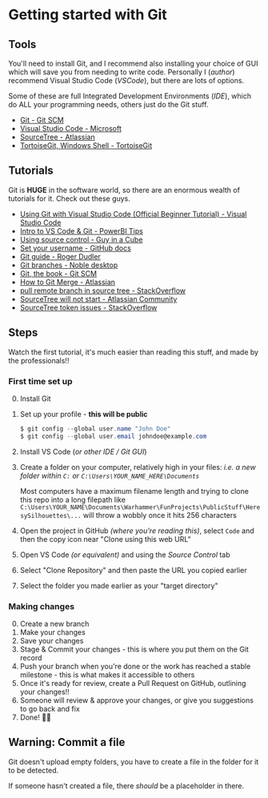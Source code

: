 # Getting started with Git

## Tools

You'll need to install Git, and I recommend also installing your choice of GUI which will save you from needing to write code. Personally I (_author_) recommend Visual Studio Code (_VSCode_), but there are lots of options. 

Some of these are full Integrated Development Environments (_IDE_), which do ALL your programming needs, others just do the Git stuff.

- [Git - Git SCM](https://git-scm.com/)
- [Visual Studio Code - Microsoft](https://code.visualstudio.com/)
- [SourceTree - Atlassian](https://www.sourcetreeapp.com/)
- [TortoiseGit, Windows Shell - TortoiseGit](https://tortoisegit.org/)


## Tutorials

Git is **HUGE** in the software world, so there are an enormous wealth of tutorials for it. Check out these guys. 

- [Using Git with Visual Studio Code (Official Beginner Tutorial) - Visual Studio Code](https://youtu.be/i_23KUAEtUM?si=g4FdPGolwPDqiWYK)
- [Intro to VS Code & Git - PowerBI Tips](https://www.youtube.com/live/-v4nJoR8bJg?si=0Bvh8Kv-cx1WdvZ6)
- [Using source control - Guy in a Cube](https://youtu.be/zvyr2qYCQNo?si=jBYtwhcqlLIUZrmE)
- [Set your username - GitHub docs](https://docs.github.com/en/get-started/git-basics/setting-your-username-in-git)
- [Git guide - Roger Dudler](https://rogerdudler.github.io/git-guide/)
- [Git branches - Noble desktop](https://www.nobledesktop.com/learn/git/git-branches)
- [Git, the book - Git SCM](https://git-scm.com/book/en/v2)
- [How to Git Merge - Atlassian](https://www.atlassian.com/git/tutorials/using-branches/git-merge)
- [pull remote branch in source tree - StackOverflow](https://stackoverflow.com/questions/42073591/how-to-pull-remote-branch-in-source-tree)
- [SourceTree will not start - Atlassian Community](https://community.atlassian.com/forums/Sourcetree-questions/SourceTree-Splash-screen-only/qaq-p/2389527)
- [SourceTree token issues - StackOverflow](https://stackoverflow.com/questions/68191968/source-tree-fix-for-git-password-authentication-is-temporarily-disabled-as-part#:~:text=In%20Windows%2C%20go%20to%20C,you%20for%20your%20credentials%20again)

## Steps

Watch the first tutorial, it's much easier than reading this stuff, and made by the professionals!!

### First time set up
0. Install Git
0. Set up your profile - **this will be public**
    ```powershell
    $ git config --global user.name "John Doe"
    $ git config --global user.email johndoe@example.com
    ```
0. Install VS Code (_or other IDE / Git GUI_)
0. Create a folder on your computer, relatively high in your files: 
    *i.e. a new folder within `C:` or `C:\Users\YOUR_NAME_HERE\Documents`*

    Most computers have a maximum filename length and trying to clone this repo into a long filepath like `C:\Users\YOUR_NAME\Documents\Warhammer\FunProjects\PublicStuff\HeresySilhouettes\...` will throw a wobbly once it hits 256 characters

0. Open the project in GitHub *(where you're reading this)*, select `Code` and then the copy icon near "Clone using this web URL"
0. Open VS Code *(or equivalent)* and using the *Source Control* tab
0. Select "Clone Repository" and then paste the URL you copied earlier
0. Select the folder you made earlier as your "target directory"

### Making changes
0. Create a new branch
0. Make your changes
0. Save your changes
0. Stage & Commit your changes - this is where you put them on the Git record
0. Push your branch when you're done or the work has reached a stable milestone - this is what makes it accessible to others
0. Once it's ready for review, create a Pull Request on GitHub, outlining your changes!!
0. Someone will review & approve your changes, or give you suggestions to go back and fix
0. Done! 🎉🎉

## Warning: Commit a file

Git doesn't upload empty folders, you have to create a file in the folder for it to be detected. 
    
If someone hasn't created a file, there *should* be a placeholder in there.
